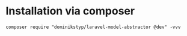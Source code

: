 # Installation via composer
```
composer require "dominikstyp/laravel-model-abstractor @dev" -vvv
```
